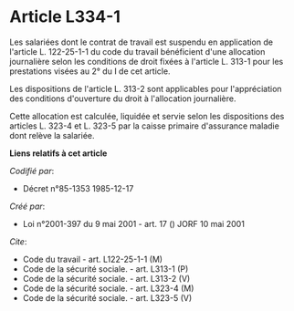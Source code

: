 # Article L334-1

Les salariées dont le contrat de travail est suspendu en application de l'article L. 122-25-1-1 du code du travail
bénéficient d'une allocation journalière selon les conditions de droit fixées à l'article L. 313-1 pour les prestations
visées au 2° du I de cet article.

Les dispositions de l'article L. 313-2 sont applicables pour l'appréciation des conditions d'ouverture du droit à
l'allocation journalière.

Cette allocation est calculée, liquidée et servie selon les dispositions des articles L. 323-4 et L. 323-5 par la caisse
primaire d'assurance maladie dont relève la salariée.

**Liens relatifs à cet article**

_Codifié par_:

  - Décret n°85-1353 1985-12-17

_Créé par_:

  - Loi n°2001-397 du 9 mai 2001 - art. 17 () JORF 10 mai 2001

_Cite_:

  - Code du travail - art. L122-25-1-1 (M)
  - Code de la sécurité sociale. - art. L313-1 (P)
  - Code de la sécurité sociale. - art. L313-2 (V)
  - Code de la sécurité sociale. - art. L323-4 (M)
  - Code de la sécurité sociale. - art. L323-5 (V)
